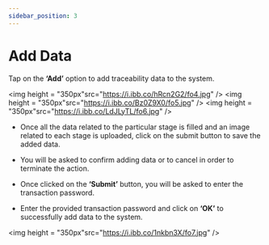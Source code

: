 ```yaml
---
sidebar_position: 3
---
```


# Add Data

Tap on the **‘Add’** option to add traceability data to the system.

<p align="center">

<img height = "350px"src="https://i.ibb.co/hRcn2G2/fo4.jpg" /> <img height = "350px"src="https://i.ibb.co/Bz0Z9X0/fo5.jpg" /> <img height = "350px"src="https://i.ibb.co/LdJLyTL/fo6.jpg" />

</p>

- Once all the data related to the particular stage is filled and an image related to each stage is uploaded, click on the submit button to save the added data.

- You will be asked to confirm adding data or to cancel in order to terminate the
  action.

- Once clicked on the **‘Submit’** button, you will be asked to enter the transaction password.

- Enter the provided transaction password and click on **‘OK’** to successfully add data to the system.

<p align="center">

<img height = "350px"src="https://i.ibb.co/1nkbn3X/fo7.jpg" />

</p>


<DocsRating pageName="FO Add Data"/>
